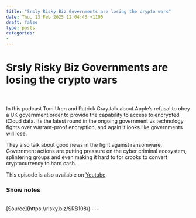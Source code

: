 ```yaml
---
title: "Srsly Risky Biz Governments are losing the crypto wars"
date: Thu, 13 Feb 2025 12:04:43 +1100
draft: false
type: posts
categories: 
- 
---
```

# Srsly Risky Biz Governments are losing the crypto wars

<br/>

<br/>
In this podcast Tom Uren and Patrick Gray talk about Apple’s refusal to obey a UK government order to provide the capability to access to encrypted iCloud data. Its the latest round in the ongoing government vs technology fights over warrant-proof encryption, and again it looks like governments will lose.

They also talk about good news in the fight against ransomware. Government actions are putting pressure on the cyber criminal ecosystem, splintering groups and even making it hard to for crooks to convert cryptocurrency to hard cash.

This episode is also available on [Youtube](https://youtu.be/LNX1o0miA1I).

### Show notes

<br/>
[Source](https://risky.biz/SRB108/)
---
